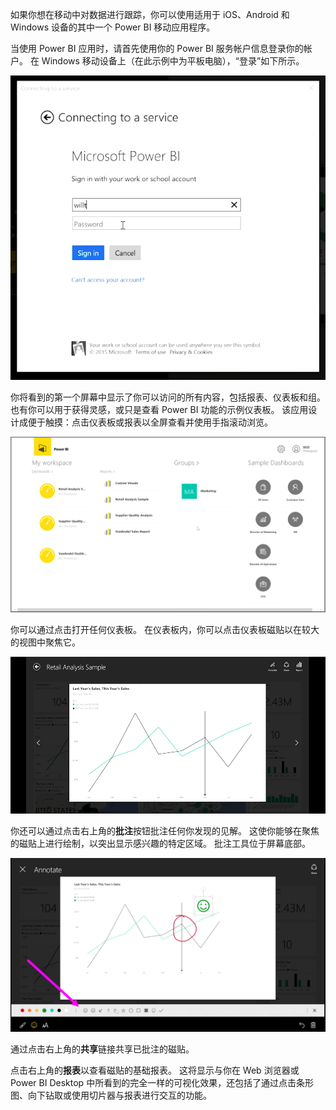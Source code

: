 如果你想在移动中对数据进行跟踪，你可以使用适用于 iOS、Android 和 Windows 设备的其中一个 Power BI 移动应用程序。

当使用 Power BI 应用时，请首先使用你的 Power BI 服务帐户信息登录你的帐户。 在 Windows 移动设备上（在此示例中为平板电脑），“登录”如下所示。

![](media/4-4a-power-bi-mobile/4-4a_1.png)

你将看到的第一个屏幕中显示了你可以访问的所有内容，包括报表、仪表板和组。 也有你可以用于获得灵感，或只是查看 Power BI 功能的示例仪表板。 该应用设计成便于触摸：点击仪表板或报表以全屏查看并使用手指滚动浏览。

![](media/4-4a-power-bi-mobile/4-4a_1a.png)

你可以通过点击打开任何仪表板。 在仪表板内，你可以点击仪表板磁贴以在较大的视图中聚焦它。

![](media/4-4a-power-bi-mobile/4-4a_2.png)

你还可以通过点击右上角的**批注**按钮批注任何你发现的见解。 这使你能够在聚焦的磁贴上进行绘制，以突出显示感兴趣的特定区域。 批注工具位于屏幕底部。

![](media/4-4a-power-bi-mobile/4-4a_3.png)

通过点击右上角的**共享**链接共享已批注的磁贴。

点击右上角的**报表**以查看磁贴的基础报表。 这将显示与你在 Web 浏览器或 Power BI Desktop 中所看到的完全一样的可视化效果，还包括了通过点击条形图、向下钻取或使用切片器与报表进行交互的功能。

